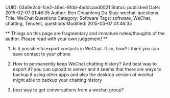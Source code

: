 UUID: 03a0e2cd-fce2-48ec-9fdd-4addcaad0021
Status: published
Date: 2015-02-07 01:46:35
Author: Ben Chuanlong Du
Slug: wechat-questions
Title: WeChat Questions
Category: Software
Tags: software, WeChat, chatting, Tencent, questions
Modified: 2015-05-07 01:46:35

**
Things on this page are
fragmentary and immature notes/thoughts of the author.
Please read with your own judgement!
**

1. Is it possible to export contacts in WeChat. 
If so, how?
I think you can save contact to your phone

2. How to permanently keep WeChat chatting history?
And best way to export it?
you can upload to server 
and it seems that there are ways to backup it using other apps
and also the desktop version of wechat might able to backup your chatting history

3. best way to get conversations from a wechat group?
